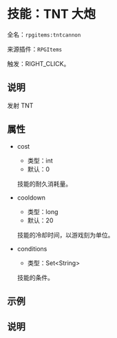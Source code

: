 # 技能：TNT 大炮

<!-- 本文件是通过游戏内 `/rpgitem gen-wiki` 命令生成的。 -->
<!-- 请只在对应的 "beginCustomXXXX" 与 "endCustomXXXX" 间编辑。  -->
<!-- 如果您想修改技能或其属性的描述， -->
<!-- 请修改 "resources/lang/zh_CN.yml" 中对应的项。 -->

全名：`rpgitems:tntcannon`

来源插件：`RPGItems`

触发：RIGHT_CLICK。

<!-- beginCustomHeader -->
<!-- endCustomHeader -->

## 说明

发射 TNT
<!-- beginCustomDescription -->
<!-- endCustomDescription -->

## 属性

* cost

  * 类型：int
  * 默认：0

  技能的耐久消耗量。

* cooldown

  * 类型：long
  * 默认：20

  技能的冷却时间，以游戏刻为单位。

* conditions

  * 类型：Set&lt;String&gt;

  技能的条件。

<!-- beginCustomProperties -->
<!-- endCustomProperties -->

## 示例

<!-- beginCustomExample -->
<!-- endCustomExample -->

## 说明

<!-- beginCustomNote -->
<!-- endCustomNote -->